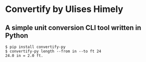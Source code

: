 # Convertify by Ulises Himely

## A simple unit conversion CLI tool written in Python

```console
$ pip install convertify-py
$ convertify-py length --from in --to ft 24
24.0 in = 2.0 ft.
```
